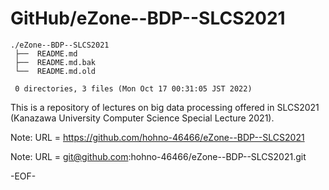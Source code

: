 # GitHub/eZone--BDP--SLCS2021

    ./eZone--BDP--SLCS2021
     ├──  README.md
     ├──  README.md.bak
     └──  README.md.old
     
     0 directories, 3 files (Mon Oct 17 00:31:05 JST 2022)


This is a repository of lectures on big data processing offered in SLCS2021 (Kanazawa University Computer Science Special Lecture 2021).

Note: URL = https://github.com/hohno-46466/eZone--BDP--SLCS2021

Note: URL = git@github.com:hohno-46466/eZone--BDP--SLCS2021.git

-EOF-
